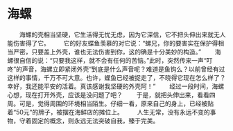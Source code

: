 # 海螺
　　海螺的壳相当坚硬，它生活得无忧无虑，因为它深信，它不把头伸出来就无人能伤害得了它。 
　　它的好友蝶鱼羡慕的对它说：“螺兄，你的要害实在保护得相当严密，只要盖上外壳，谁也无法伤害到你，这的确是十分美妙的构造。” 
　　海螺很自信的说：“只要我这样，就不会有任何的苦恼。”此时，突然传来一声“叮咚”的声音，海螺立即紧闭外壳“到底是什么声音呢？难道是鱼钩么？以前曾经有过这样的事情，千万不可大意。也许，蝶鱼已经被捉走了，不晓得它现在怎么样了？幸好，我还能平安的活着。真该感谢我坚硬的外壳阿！” 
　　经过一段时间，海螺心想，现在打开外壳，应该是没问题了吧？ 
　　于是，就把头伸出来，看看四周。可是，觉得周围的环境相当陌生。仔细一看，原来自己的身上，已经被贴着“50元”的牌子，被摆在海鲜店的摊位上。 
　　人生无常，没有永远不变的事物，守着固定的概念，则永远无法突破自我，臻于完美。
 